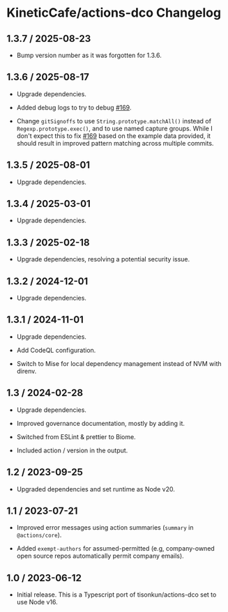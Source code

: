 # KineticCafe/actions-dco Changelog

## 1.3.7 / 2025-08-23

- Bump version number as it was forgotten for 1.3.6.

## 1.3.6 / 2025-08-17

- Upgrade dependencies.

- Added debug logs to try to debug [#169][issue-169].

- Change `gitSignoffs` to use `String.prototype.matchAll()` instead of
  `Regexp.prototype.exec()`, and to use named capture groups. While I don't
  expect this to fix [#169][issue-169] based on the example data provided, it
  should result in improved pattern matching across multiple commits.

## 1.3.5 / 2025-08-01

- Upgrade dependencies.

## 1.3.4 / 2025-03-01

- Upgrade dependencies.

## 1.3.3 / 2025-02-18

- Upgrade dependencies, resolving a potential security issue.

## 1.3.2 / 2024-12-01

- Upgrade dependencies.

## 1.3.1 / 2024-11-01

- Upgrade dependencies.

- Add CodeQL configuration.

- Switch to Mise for local dependency management instead of NVM with direnv.

## 1.3 / 2024-02-28

- Upgrade dependencies.

- Improved governance documentation, mostly by adding it.

- Switched from ESLint & prettier to Biome.

- Included action / version in the output.

## 1.2 / 2023-09-25

- Upgraded dependencies and set runtime as Node v20.

## 1.1 / 2023-07-21

- Improved error messages using action summaries (`summary` in `@actions/core`).

- Added `exempt-authors` for assumed-permitted (e.g, company-owned open source
  repos automatically permit company emails).

## 1.0 / 2023-06-12

- Initial release. This is a Typescript port of tisonkun/actions-dco set to use
  Node v16.

[issue-169]: https://github.com/KineticCafe/actions-dco/issues/169
